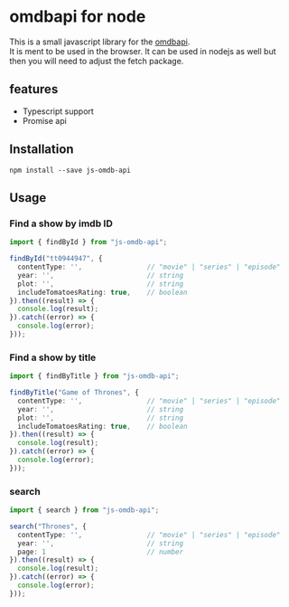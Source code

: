 # omdbapi for node
This is a small javascript library for the [omdbapi](http://www.omdbapi.com/).</br>
It is ment to be used in the browser. 
It can be used in nodejs as well but then you will need to adjust the fetch package.

## features
- Typescript support
- Promise api

## Installation
```
npm install --save js-omdb-api
```

## Usage
### Find a show by imdb ID
``` Typescript
import { findById } from "js-omdb-api";

findById("tt0944947", {
  contentType: '',                // "movie" | "series" | "episode"
  year: '',                       // string
  plot: '',                       // string
  includeTomatoesRating: true,    // boolean
}).then((result) => {
  console.log(result);
}).catch((error) => {
  console.log(error);
}));
```

### Find a show by title
``` Typescript
import { findByTitle } from "js-omdb-api";

findByTitle("Game of Thrones", {
  contentType: '',                // "movie" | "series" | "episode"
  year: '',                       // string
  plot: '',                       // string
  includeTomatoesRating: true,    // boolean
}).then((result) => {
  console.log(result);
}).catch((error) => {
  console.log(error);
}));
```

### search
``` Typescript
import { search } from "js-omdb-api";

search("Thrones", {
  contentType: '',                // "movie" | "series" | "episode"
  year: '',                       // string
  page: 1                         // number
}).then((result) => {
  console.log(result);
}).catch((error) => {
  console.log(error);
}));
```
